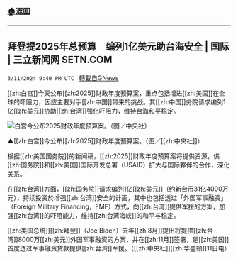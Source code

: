 ###  [:house:返回](README.md)
---


## 拜登提2025年总预算　编列1亿美元助台海安全 | 国际 | 三立新闻网  SETN.COM
`3/11/2024 9:40 PM UTC ` [轉載自GNews](https://gnews.org/articles/2385370)

[[zh:白宫]]今天公布[[zh:2025]]财政年度预算案，重点包括增进[[zh:美国]]在全球的吓阻力，因应主要对手[[zh:中国]]带来的挑战。其[[zh:中国]]务院请求编列1亿[[zh:美元]]协助[[zh:台湾]]强化吓阻力，维持台海和平稳定。

![白宫今公布2025财政年度预算案。（图／中央社）](https://attach.setn.com/newsimages/2022/11/10/3911944-PH.jpg "白宫今公布2025财政年度预算案。（图／中央社）")

▲[[zh:白宫]]今公布[[zh:2025]]财政年度预算案。（图／[[zh:中央社]]）

根据[[zh:美国国务院]]的新闻稿，[[zh:2025]]财政年度预算案将提供资源，供[[zh:国务院]]和[[zh:美国]]国际开发总署（USAID）扩大与国际夥伴的合作，深化关系。

在[[zh:台湾]]方面，[[zh:国务院]]请求编列1亿[[zh:美元]]（约新台币31亿4000万元），持续投资於增强[[zh:台湾]]安全的计画，其中也包括透过「外国军事融资」（Foreign Military Financing，FMF）方式，向[[zh:台湾]]提供军援的方案，加强[[zh:台湾]]的吓阻能力，维持[[zh:台湾海峡]]的和平与稳定。

[[zh:美国总统]][[zh:拜登]]（Joe Biden）去年[[zh:8月]]提出将提供[[zh:台湾]]8000万[[zh:美元]]外国军事融资的方案，并在[[zh:11月]]签署，是[[zh:美国]]首度透过军事融资贷款提供[[zh:台湾]]军援。（[[zh:中央社]][[zh:华盛顿]]11日电）
